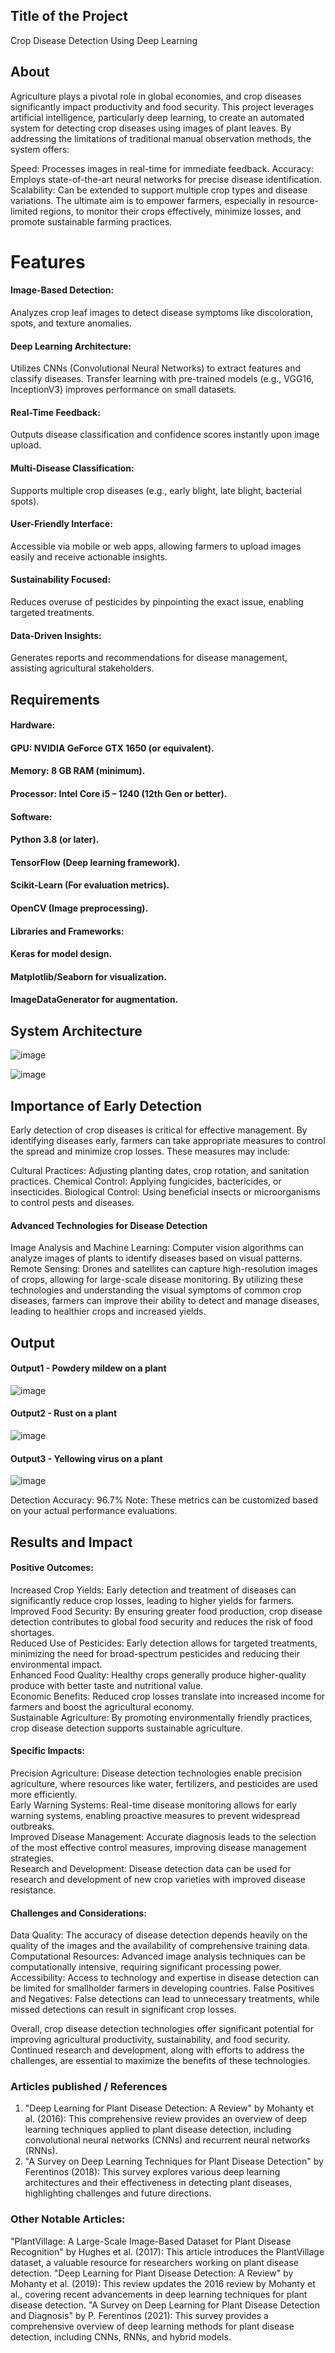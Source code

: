 
## Title of the Project
Crop Disease Detection Using Deep Learning



## About
<!--Detailed Description about the project-->
Agriculture plays a pivotal role in global economies, and crop diseases significantly impact productivity and food security. This project leverages artificial intelligence, particularly deep learning, to create an automated system for detecting crop diseases using images of plant leaves. By addressing the limitations of traditional manual observation methods, the system offers:

Speed: Processes images in real-time for immediate feedback.
Accuracy: Employs state-of-the-art neural networks for precise disease identification.
Scalability: Can be extended to support multiple crop types and disease variations.
The ultimate aim is to empower farmers, especially in resource-limited regions, to monitor their crops effectively, minimize losses, and promote sustainable farming practices.

# Features
<!--List the features of the project as shown below-->
#### Image-Based Detection:

Analyzes crop leaf images to detect disease symptoms like discoloration, spots, and texture anomalies.

#### Deep Learning Architecture:

Utilizes CNNs (Convolutional Neural Networks) to extract features and classify diseases.
Transfer learning with pre-trained models (e.g., VGG16, InceptionV3) improves performance on small datasets.

#### Real-Time Feedback:

Outputs disease classification and confidence scores instantly upon image upload.

#### Multi-Disease Classification:

Supports multiple crop diseases (e.g., early blight, late blight, bacterial spots).

#### User-Friendly Interface:

Accessible via mobile or web apps, allowing farmers to upload images easily and receive actionable insights.

#### Sustainability Focused:

Reduces overuse of pesticides by pinpointing the exact issue, enabling targeted treatments.

#### Data-Driven Insights:

Generates reports and recommendations for disease management, assisting agricultural stakeholders.
## Requirements
<!--List the requirements of the project as shown below-->
#### Hardware:
#### GPU: NVIDIA GeForce GTX 1650 (or equivalent).
#### Memory: 8 GB RAM (minimum).
#### Processor: Intel Core i5 – 1240 (12th Gen or better).
#### Software:
#### Python 3.8 (or later).
#### TensorFlow (Deep learning framework).
#### Scikit-Learn (For evaluation metrics).
#### OpenCV (Image preprocessing).
#### Libraries and Frameworks:
#### Keras for model design.
#### Matplotlib/Seaborn for visualization.
#### ImageDataGenerator for augmentation.


## System Architecture
<!--Embed the system architecture diagram as shown below-->

![image](https://github.com/user-attachments/assets/878a4182-38fe-4db0-b05d-ad188288609d)

![image](https://github.com/user-attachments/assets/ccb55e96-d150-448e-8859-de2441d40cdb)

## Importance of Early Detection

Early detection of crop diseases is critical for effective management. By identifying diseases early, farmers can take appropriate measures to control the spread and minimize crop losses. These measures may include:

 Cultural Practices: Adjusting planting dates, crop rotation, and sanitation practices.
 Chemical Control: Applying fungicides, bactericides, or insecticides.
 Biological Control: Using beneficial insects or microorganisms to control pests and diseases.
 
 #### Advanced Technologies for Disease Detection

 Image Analysis and Machine Learning: Computer vision algorithms can analyze images of plants to identify diseases based on visual patterns.
 Remote Sensing: Drones and satellites can capture high-resolution images of crops, allowing for large-scale disease monitoring.
By utilizing these technologies and understanding the visual symptoms of common crop diseases, farmers can improve their ability to detect and manage diseases, leading to healthier crops and increased yields.





## Output

<!--Embed the Output picture at respective places as shown below as shown below-->
#### Output1 - Powdery mildew on a plant

![image](https://github.com/user-attachments/assets/3de23abe-7415-4125-bbe8-d66efd1e7f12)


#### Output2 - Rust on a plant

![image](https://github.com/user-attachments/assets/b91ffd13-5ac7-47ee-9811-c250fc23772e)


#### Output3 - Yellowing virus on a plant

![image](https://github.com/user-attachments/assets/2c34daec-2aeb-424b-bdc9-377b708a1593)

Detection Accuracy: 96.7%
Note: These metrics can be customized based on your actual performance evaluations.


## Results and Impact
<!--Give the results and impact as shown below-->
#### Positive Outcomes:

 Increased Crop Yields: Early detection and treatment of diseases can significantly reduce crop losses, leading to higher yields for farmers.   
 Improved Food Security: By ensuring greater food production, crop disease detection contributes to global food security and reduces the risk of food shortages.   
 Reduced Use of Pesticides: Early detection allows for targeted treatments, minimizing the need for broad-spectrum pesticides and reducing their environmental impact.   
 Enhanced Food Quality: Healthy crops generally produce higher-quality produce with better taste and nutritional value.   
 Economic Benefits: Reduced crop losses translate into increased income for farmers and boost the agricultural economy.   
 Sustainable Agriculture: By promoting environmentally friendly practices, crop disease detection supports sustainable agriculture.

#### Specific Impacts:

 Precision Agriculture: Disease detection technologies enable precision agriculture, where resources like water, fertilizers, and pesticides are used more efficiently.   
 Early Warning Systems: Real-time disease monitoring allows for early warning systems, enabling proactive measures to prevent widespread outbreaks.   
 Improved Disease Management: Accurate diagnosis leads to the selection of the most effective control measures, improving disease management strategies.   
 Research and Development: Disease detection data can be used for research and development of new crop varieties with improved disease resistance.
 
#### Challenges and Considerations:

 Data Quality: The accuracy of disease detection depends heavily on the quality of the images and the availability of comprehensive training data.
 Computational Resources: Advanced image analysis techniques can be computationally intensive, requiring significant processing power.
 Accessibility: Access to technology and expertise in disease detection can be limited for smallholder farmers in developing countries.
 False Positives and Negatives: False detections can lead to unnecessary treatments, while missed detections can result in significant crop losses.

Overall, crop disease detection technologies offer significant potential for improving agricultural productivity, sustainability, and food security. Continued research and development, along with efforts to address the challenges, are essential to maximize the benefits of these technologies.   


### Articles published / References
1. "Deep Learning for Plant Disease Detection: A Review" by Mohanty et al. (2016): This comprehensive review provides an overview of deep learning techniques applied to plant disease detection, including convolutional neural networks (CNNs) and recurrent neural networks (RNNs).
2. "A Survey on Deep Learning Techniques for Plant Disease Detection" by Ferentinos (2018): This survey explores various deep learning architectures and their effectiveness in detecting plant diseases, highlighting challenges and future directions.

### Other Notable Articles:
   "PlantVillage: A Large-Scale Image-Based Dataset for Plant Disease Recognition" by Hughes et al. (2017): This article introduces the PlantVillage dataset, a valuable resource for researchers working on plant disease detection.
   "Deep Learning for Plant Disease Detection: A Review" by Mohanty et al. (2019): This review updates the 2016 review by Mohanty et al., covering recent advancements in deep learning techniques for plant disease detection.
   "A Survey on Deep Learning for Plant Disease Detection and Diagnosis" by P. Ferentinos (2021): This survey provides a comprehensive overview of deep learning methods for plant disease detection, including CNNs, RNNs, and hybrid models.
